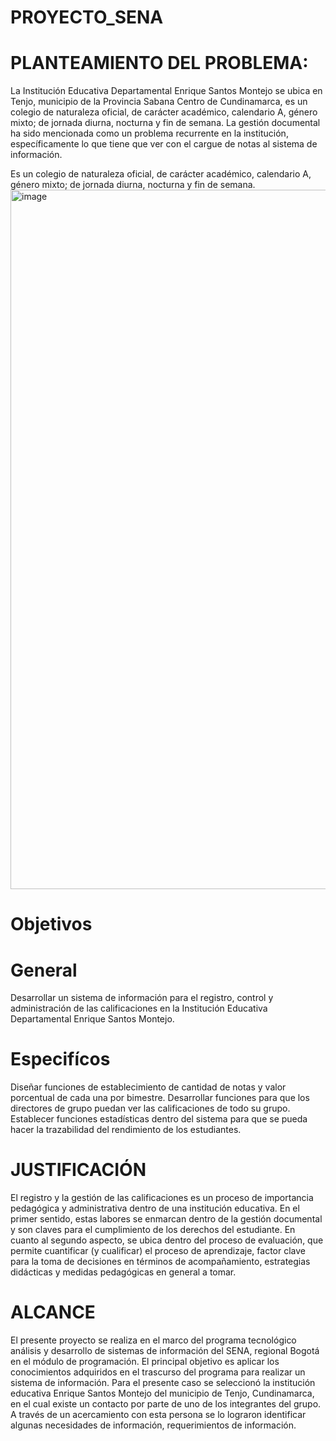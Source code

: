 # PROYECTO_SENA




# PLANTEAMIENTO DEL PROBLEMA:
La Institución Educativa Departamental Enrique Santos Montejo se ubica en Tenjo, municipio de la Provincia Sabana Centro de Cundinamarca, es un colegio de naturaleza oficial, de carácter académico,  calendario A, género mixto; de jornada diurna, nocturna y fin de semana.
La gestión documental ha sido mencionada como un problema recurrente en la institución, específicamente lo que tiene que ver con el cargue de notas al sistema de información.

Es un colegio de naturaleza oficial, de carácter académico,  calendario A, género mixto; de jornada diurna, nocturna y fin de semana.
<img width="1119" alt="image" src="https://user-images.githubusercontent.com/80134806/110405794-1ea78980-804f-11eb-8c2d-99e991d6b2cb.png">

# Objetivos

# General
Desarrollar un sistema de información para el registro, control y administración de las calificaciones en la Institución Educativa Departamental Enrique Santos Montejo.

# Especifícos
Diseñar  funciones de establecimiento de cantidad de notas y valor porcentual de cada una por bimestre.
Desarrollar funciones para que los directores de grupo puedan ver las calificaciones de todo su grupo.
Establecer funciones estadísticas dentro del sistema para que se pueda hacer la trazabilidad del rendimiento de los estudiantes. 



# JUSTIFICACIÓN 
El registro y la gestión de las calificaciones es un proceso de importancia pedagógica y administrativa dentro de una institución educativa. En el primer sentido, estas labores se enmarcan dentro de la gestión documental y son claves para el cumplimiento de los derechos del estudiante. 
En cuanto al segundo aspecto, se ubica dentro del proceso de evaluación, que permite cuantificar (y cualificar) el proceso de aprendizaje, factor clave para la toma de decisiones en términos de acompañamiento, estrategias didácticas y medidas pedagógicas en general a tomar. 

# ALCANCE
El presente proyecto se realiza en el marco del programa tecnológico análisis y desarrollo de sistemas de información del SENA, regional Bogotá en el módulo de programación. El principal objetivo es aplicar los conocimientos adquiridos en el trascurso del programa para realizar un sistema de información. Para el presente caso se seleccionó la institución educativa Enrique Santos Montejo del municipio de Tenjo, Cundinamarca, en el cual existe un contacto por parte de uno de los integrantes del grupo. A través de un acercamiento con esta persona se lo lograron identificar algunas necesidades de información, requerimientos de información.
